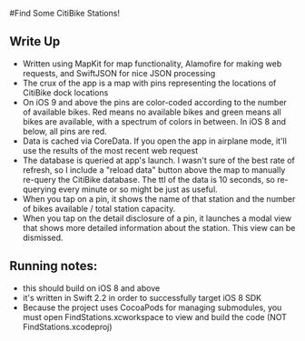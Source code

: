 #Find Some CitiBike Stations!

## Write Up

- Written using MapKit for map functionality, Alamofire for making web requests, and SwiftJSON for nice JSON processing
- The crux of the app is a map with pins representing the locations of CitiBike dock locations
- On iOS 9 and above the pins are color-coded according to the number of available bikes. Red means no available bikes and green means all bikes are available, with a spectrum of colors in between. In iOS 8 and below, all pins are red.
- Data is cached via CoreData. If you open the app in airplane mode, it'll use the results of the most recent web request
- The database is queried at app's launch. I wasn't sure of the best rate of refresh, so I include a "reload data" button above the map to manually re-query the CitiBike database. The ttl of the data is 10 seconds, so re-querying every minute or so might be just as useful. 
- When you tap on a pin, it shows the name of that station and the number of bikes available / total station capacity. 
- When you tap on the detail disclosure of a pin, it launches a modal view that shows more detailed information about the station. This view can be dismissed. 

## Running notes:

- this should build on iOS 8 and above
- it's written in Swift 2.2 in order to successfully target iOS 8 SDK
- Because the project uses CocoaPods for managing submodules, you must open FindStations.xcworkspace to view and build the code (NOT FindStations.xcodeproj)
